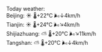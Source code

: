 Today weather:  
Beijing: ☀️   🌡️+22°C 🌬️↓4km/h  
Tianjin: ☀️   🌡️+24°C 🌬️↘4km/h  
Shijiazhuang: ⛅️  🌡️+20°C 🌬️↘11km/h  
Tangshan: ⛅️  🌡️+20°C 🌬️↓4km/h  
